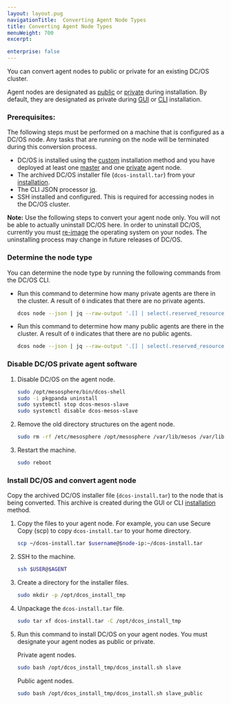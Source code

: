 ```yaml
---
layout: layout.pug
navigationTitle:  Converting Agent Node Types
title: Converting Agent Node Types
menuWeight: 700
excerpt:

enterprise: false
---
```


<!-- This source repo for this topic is https://github.com/dcos/dcos-docs -->


You can convert agent nodes to public or private for an existing DC/OS cluster.

Agent nodes are designated as [public](/1.10/overview/concepts/#public-agent-node) or [private](/1.10/overview/concepts/#private-agent-node) during installation. By default, they are designated as private during [GUI][1] or [CLI][2] installation.

### Prerequisites:
The following steps must be performed on a machine that is configured as a DC/OS node. Any tasks that are running on the node will be terminated during this conversion process.

*   DC/OS is installed using the [custom](/1.10/installing/) installation method and you have deployed at least one [master](/1.10/overview/concepts/#master) and one [private](/1.10/overview/concepts/#private-agent-node) agent node.
*   The archived DC/OS installer file (`dcos-install.tar`) from your [installation](/1.10/installing/#backup).
*   The CLI JSON processor [jq](https://github.com/stedolan/jq/wiki/Installation).
*   SSH installed and configured. This is required for accessing nodes in the DC/OS cluster.

**Note:** Use the following steps to convert your agent node only. You will not be able to actually uninstall DC/OS here. In order to uninstall DC/OS, currently you must [re-image](/1.10/installing/production/uninstalling/index.md) the operating system on your nodes. The uninstalling process may change in future releases of DC/OS.

### Determine the node type
You can determine the node type by running the following commands from the DC/OS CLI.

-   Run this command to determine how many private agents are there in the cluster. A result of `0` indicates that there are no private agents.

    ```bash
    dcos node --json | jq --raw-output '.[] | select(.reserved_resources.slave_public == null) | .id' | wc -l
    ```

-   Run this command to determine how many public agents are there in the cluster. A result of `0` indicates that there are no public agents.

    ```bash
    dcos node --json | jq --raw-output '.[] | select(.reserved_resources.slave_public != null) | .id' | wc -l
    ```


### Disable DC/OS private agent software

1.  Disable DC/OS on the agent node.

    ```bash
    sudo /opt/mesosphere/bin/dcos-shell
    sudo -i pkgpanda uninstall
    sudo systemctl stop dcos-mesos-slave
    sudo systemctl disable dcos-mesos-slave
    ```

2.  Remove the old directory structures on the agent node.

    ```bash
    sudo rm -rf /etc/mesosphere /opt/mesosphere /var/lib/mesos /var/lib/dcos
    ```

3.  Restart the machine.

    ```bash
    sudo reboot
    ```

### Install DC/OS and convert agent node
Copy the archived DC/OS installer file (`dcos-install.tar`) to the node that is being converted. This archive is created during the GUI or CLI [installation](/1.10/installing/#backup) method.

1.  Copy the files to your agent node. For example, you can use Secure Copy (scp) to copy `dcos-install.tar` to your home directory.

    ```bash
    scp ~/dcos-install.tar $username@$node-ip:~/dcos-install.tar
    ```

2.  SSH to the machine.

    ```bash
    ssh $USER@$AGENT
    ```

1.  Create a directory for the installer files.

     ```bash
     sudo mkdir -p /opt/dcos_install_tmp
     ```

1.  Unpackage the `dcos-install.tar` file.

    ```bash
    sudo tar xf dcos-install.tar -C /opt/dcos_install_tmp
    ```

1.  Run this command to install DC/OS on your agent nodes. You must designate your agent nodes as public or private.

    Private agent nodes.

    ```bash
    sudo bash /opt/dcos_install_tmp/dcos_install.sh slave
    ```

    Public agent nodes.

    ```bash
    sudo bash /opt/dcos_install_tmp/dcos_install.sh slave_public
    ```

 [1]: /1.10/installing/
 [2]: /1.10/installing/evaluation/
